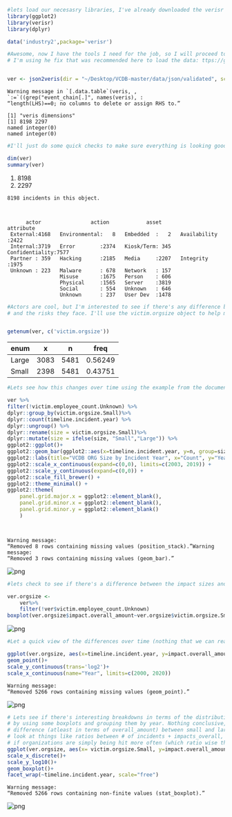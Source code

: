 

```R
#lets load our necesasry libraries, I've already downloaded the verisr from the VZ-Risk repo
library(ggplot2)
library(verisr)
library(dplyr)

data('industry2',package='verisr')
```


```R
#Awesome, now I have the tools I need for the job, so I will proceed to roll on with loading the data,
# I'm using he fix that was recommended here to load the data: ttps://github.com/vz-risk/verisr/pull/15


ver <- json2veris(dir = "~/Desktop/VCDB-master/data/json/validated", schema = "~/Desktop/veris-master/verisc-merged.json")

```

    Warning message in `[.data.table`(veris, , `:=`((grep("event_chain[.]", names(veris), :
    “length(LHS)==0; no columns to delete or assign RHS to.”

    [1] "veris dimensions"
    [1] 8198 2297
    named integer(0)
    named integer(0)



```R
#I'll just do some quick checks to make sure everything is looking good data wise

dim(ver)
summary(ver)


```


<ol class=list-inline>
	<li>8198</li>
	<li>2297</li>
</ol>



    8198 incidents in this object.



          actor                action            asset                attribute   
     External:4168   Environmental:   8   Embedded  :   2   Availability   :2422  
     Internal:3719   Error        :2374   Kiosk/Term: 345   Confidentiality:7577  
     Partner : 359   Hacking      :2185   Media     :2207   Integrity      :1975  
     Unknown : 223   Malware      : 678   Network   : 157                         
                     Misuse       :1675   Person    : 606                         
                     Physical     :1565   Server    :3819                         
                     Social       : 554   Unknown   : 646                         
                     Unknown      : 237   User Dev  :1478                         
                                                                                  



```R
#Actors are cool, but I'm interested to see if there's any difference between the organizations of different sizes
# and the risks they face. I'll use the victim.orgsize object to help me out with my analysis


getenum(ver, c('victim.orgsize'))
```


<table>
<thead><tr><th scope=col>enum</th><th scope=col>x</th><th scope=col>n</th><th scope=col>freq</th></tr></thead>
<tbody>
	<tr><td>Large  </td><td>3083   </td><td>5481   </td><td>0.56249</td></tr>
	<tr><td>Small  </td><td>2398   </td><td>5481   </td><td>0.43751</td></tr>
</tbody>
</table>




```R
#Lets see how this changes over time using the example from the documentation (I filter out the uknown sized orgs)

ver %>%
filter(!victim.employee_count.Unknown) %>%
dplyr::group_by(victim.orgsize.Small)%>%
dplyr::count(timeline.incident.year) %>%
dplyr::ungroup() %>%
dplyr::rename(size = victim.orgsize.Small)%>%
dplyr::mutate(size = ifelse(size, "Small","Large")) %>%
ggplot2::ggplot()+
ggplot2::geom_bar(ggplot2::aes(x=timeline.incident.year, y=n, group=size, fill=size), stat="identity")+
ggplot2::labs(title="VCDB ORG Size by Incident Year", x="Count", y="Year") +
ggplot2::scale_x_continuous(expand=c(0,0), limits=c(2003, 2019)) +
ggplot2::scale_y_continuous(expand=c(0,0)) +
ggplot2::scale_fill_brewer() +
ggplot2::theme_minimal() +
ggplot2::theme(
    panel.grid.major.x = ggplot2::element_blank(),
    panel.grid.minor.x = ggplot2::element_blank(),
    panel.grid.minor.y = ggplot2::element_blank()
    )




```

    Warning message:
    “Removed 8 rows containing missing values (position_stack).”Warning message:
    “Removed 3 rows containing missing values (geom_bar).”


![png](output_4_1.png)



```R
#lets check to see if there's a difference between the impact sizes and orgsizes 

ver.orgsize <- 
    ver%>%
    filter(!ver$victim.employee_count.Unknown)
boxplot(ver.orgsize$impact.overall_amount~ver.orgsize$victim.orgsize.Small, log='y', ylab="Impact Overall Amount (Log)", xlab = "Small Org Size")

```


![png](output_5_0.png)



```R
#Let a quick view of the differences over time (nothing that we can really tell from this)

ggplot(ver.orgsize, aes(x=timeline.incident.year, y=impact.overall_amount, color=victim.orgsize.Small)) + 
geom_point()+
scale_y_continuous(trans='log2')+
scale_x_continuous(name="Year", limits=c(2000, 2020))
```

    Warning message:
    “Removed 5266 rows containing missing values (geom_point).”


![png](output_6_1.png)



```R
# Lets see if there's interesting breakdowns in terms of the distribution of impact between Large + Orgs over the different years
# by using some boxplots and grouping them by year. Nothing conclusive, but it is interesting to  see
# difference (atleast in terms of overall_amount) between small and large organizations. As a next step, we could
# look at things like ratios between # of incidents + impacts_overall, which could help us better understand 
# if organizations are simply being hit more often (which ratio wise they are) or if the impact_overall is increasing
ggplot(ver.orgsize, aes(x= victim.orgsize.Small, y=impact.overall_amount))+
scale_x_discrete()+
scale_y_log10()+
geom_boxplot()+
facet_wrap(~timeline.incident.year, scale="free")


```

    Warning message:
    “Removed 5266 rows containing non-finite values (stat_boxplot).”


![png](output_7_1.png)

